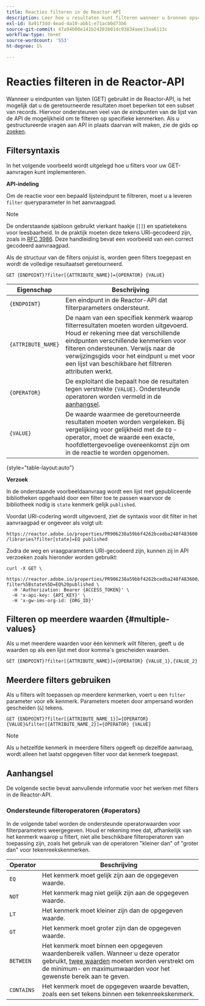 ```yaml
---
title: Reacties filteren in de Reactor-API
description: Leer hoe u resultaten kunt filteren wanneer u bronnen opsomt in de Reactor-API.
exl-id: 8a91f3dd-4ead-4a10-abb1-e71acb0d73b6
source-git-commit: 47a94b00e141b24203b01dc93834aee13aa6113c
workflow-type: tm+mt
source-wordcount: '553'
ht-degree: 1%

---
```


# Reacties filteren in de Reactor-API

Wanneer u eindpunten van lijsten (GET) gebruikt in de Reactor-API, is het mogelijk dat u de geretourneerde resultaten moet beperken tot een subset van records. Hiervoor ondersteunen veel van de eindpunten van de lijst van de API de mogelijkheid om te filteren op specifieke kenmerken. Als u gestructureerde vragen aan API in plaats daarvan wilt maken, zie de gids op [zoeken](./search.md).

## Filtersyntaxis

In het volgende voorbeeld wordt uitgelegd hoe u filters voor uw GET-aanvragen kunt implementeren.

**API-indeling**

Om de reactie voor een bepaald lijsteindpunt te filtreren, moet u a leveren `filter` queryparameter in het aanvraagpad.

>[!NOTE]
>
>De onderstaande sjabloon gebruikt vierkant haakje (`[]`) en spatietekens voor leesbaarheid. In de praktijk moeten deze tekens URI-gecodeerd zijn, zoals in [RFC 3986](https://tools.ietf.org/html/rfc3986). Deze handleiding bevat een voorbeeld van een correct gecodeerd aanvraagpad.
>
>Als de structuur van de filters onjuist is, worden geen filters toegepast en wordt de volledige resultaatset geretourneerd.

```http
GET {ENDPOINT}?filter[{ATTRIBUTE_NAME}]={OPERATOR} {VALUE}
```

| Eigenschap | Beschrijving |
| --- | --- |
| `{ENDPOINT}` | Een eindpunt in de Reactor-API dat filterparameters ondersteunt. |
| `{ATTRIBUTE_NAME}` | De naam van een specifiek kenmerk waarop filterresultaten moeten worden uitgevoerd. Houd er rekening mee dat verschillende eindpunten verschillende kenmerken voor filteren ondersteunen. Verwijs naar de verwijzingsgids voor het eindpunt u met voor een lijst van beschikbare het filtreren attributen werkt. |
| `{OPERATOR}` | De exploitant die bepaalt hoe de resultaten tegen verstrekte `{VALUE}`. Ondersteunde operatoren worden vermeld in de [aanhangsel](#supported-operators). |
| `{VALUE}` | De waarde waarmee de geretourneerde resultaten moeten worden vergeleken. Bij vergelijking voor gelijkheid met de `EQ` -operator, moet de waarde een exacte, hoofdlettergevoelige overeenkomst zijn om in de reactie te worden opgenomen. |

{style="table-layout:auto"}

**Verzoek**

In de onderstaande voorbeeldaanvraag wordt een lijst met gepubliceerde bibliotheken opgehaald door een filter toe te passen waarvoor de bibliotheek nodig is `state` kenmerk gelijk `published`.

Voordat URI-codering wordt uitgevoerd, ziet de syntaxis voor dit filter in het aanvraagpad er ongeveer als volgt uit:

`https://reactor.adobe.io/properties/PR906238a59bbf4262bcedba248f483600/libraries?filter[state]=EQ published`

Zodra de weg en vraagparameters URI-gecodeerd zijn, kunnen zij in API verzoeken zoals hieronder worden gebruikt:

```shell
curl -X GET \
  https://reactor.adobe.io/properties/PR906238a59bbf4262bcedba248f483600/libraries?filter%5Bstate%5D=EQ%20published \
  -H 'Authorization: Bearer {ACCESS_TOKEN}' \
  -H 'x-api-key: {API_KEY}' \
  -H 'x-gw-ims-org-id: {ORG_ID}'
```

## Filteren op meerdere waarden {#multiple-values}

Als u met meerdere waarden voor één kenmerk wilt filteren, geeft u de waarden op als een lijst met door komma&#39;s gescheiden waarden.

```http
GET {ENDPOINT}?filter[{ATTRIBUTE_NAME}]={OPERATOR} {VALUE_1},{VALUE_2}
```

## Meerdere filters gebruiken

Als u filters wilt toepassen op meerdere kenmerken, voert u een `filter` parameter voor elk kenmerk. Parameters moeten door ampersand worden gescheiden (`&`) tekens.

```http
GET {ENDPOINT}?filter[{ATTRIBUTE_NAME_1}]={OPERATOR} {VALUE}&filter[{ATTRIBUTE_NAME_2}]={OPERATOR} {VALUE}
```

>[!NOTE]
>
>Als u hetzelfde kenmerk in meerdere filters opgeeft op dezelfde aanvraag, wordt alleen het laatst opgegeven filter voor dat kenmerk toegepast.

## Aanhangsel

De volgende sectie bevat aanvullende informatie voor het werken met filters in de Reactor-API.

### Ondersteunde filteroperatoren {#operators}

In de volgende tabel worden de ondersteunde operatorwaarden voor filterparameters weergegeven. Houd er rekening mee dat, afhankelijk van het kenmerk waarop u filtert, niet alle beschikbare filteroperatoren van toepassing zijn, zoals het gebruik van de operatoren &quot;kleiner dan&quot; of &quot;groter dan&quot; voor tekenreekskenmerken.

| Operator | Beschrijving |
| --- | --- |
| `EQ` | Het kenmerk moet gelijk zijn aan de opgegeven waarde. |
| `NOT` | Het kenmerk mag niet gelijk zijn aan de opgegeven waarde. |
| `LT` | Het kenmerk moet kleiner zijn dan de opgegeven waarde. |
| `GT` | Het kenmerk moet groter zijn dan de opgegeven waarde. |
| `BETWEEN` | Het kenmerk moet binnen een opgegeven waardenbereik vallen. Wanneer u deze operator gebruikt, [twee waarden](#multiple-values) moeten worden verstrekt om de minimum- en maximumwaarden voor het gewenste bereik aan te geven. |
| `CONTAINS` | Het kenmerk moet de opgegeven waarde bevatten, zoals een set tekens binnen een tekenreekskenmerk. |
